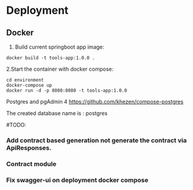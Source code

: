# Deployment
## Docker
1. Build current springboot app image:
```
docker build -t tools-app:1.0.0 .
```
2.Start the container with docker compose:

```
cd environment
docker-compose up
docker run -d -p 8080:8080 -t tools-app:1.0.0
```

Postgres and pgAdmin 4
https://github.com/khezen/compose-postgres

The created database name is : postgres

#TODO:
### Add contract based generation not generate the contract via ApiResponses.
### Contract module
### Fix swagger-ui on deployment docker compose 